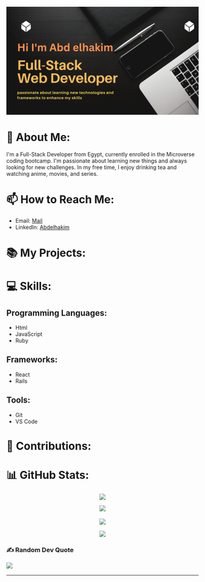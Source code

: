 <p> <img src="./profileREADME.png" alt="abdozayan"> </p>

# 💫 About Me:

I'm a Full-Stack Developer from Egypt, currently enrolled in the Microverse coding bootcamp. I'm passionate about learning new things and always looking for new challenges. In my free time, I enjoy drinking tea and watching anime, movies, and series.

<!-- # 🏢 Work Experience:

- **Software Developer, Company Name** - *Month Year to Month Year*
    - Brief description of your responsibilities and achievements in this role.
    - Technologies used: JavaScript, React, etc.

- **Junior Developer, Company Name** - *Month Year to Month Year*
    - Brief description of your responsibilities and achievements in this role.
    - Technologies used: HTML, CSS, etc. -->


# 📫 How to Reach Me:

- Email: [Mail](mailto:abdozayan12@gmail.com)
- LinkedIn: [Abdelhakim](https://www.linkedin.com/in/abdozayan/)

# 📚 My Projects:

<!-- - **Project Name**
    - Description: Brief description of the project.
    - Tech Stack: JavaScript, React, etc.
    - [Live Demo](https://www.example.com)
    - [Code Repository](https://github.com/yourusername/projectname)

- **Project Name**
    - Description: Brief description of the project.
    - Tech Stack: HTML, CSS, etc.
    - [Live Demo](https://www.example.com)
    - [Code Repository](https://github.com/yourusername/projectname) -->

    
# 💻 Skills:

## Programming Languages:
- Html
- JavaScript
- Ruby

## Frameworks:
- React
- Rails

## Tools:
- Git
- VS Code

<!-- # 💻 Tech Stack:
<p align="center">
  
![CSS3](https://img.shields.io/badge/css3-%231572B6.svg?style=flat-square&logo=css3&logoColor=white) 
![HTML5](https://img.shields.io/badge/html5-%23E34F26.svg?style=flat-square&logo=html5&logoColor=white) 
![JavaScript](https://img.shields.io/badge/javascript-%23323330.svg?style=flat-square&logo=javascript&logoColor=%23F7DF1E) 
![Figma](https://img.shields.io/badge/figma-%23F24E1E.svg?style=flat-square&logo=figma&logoColor=white) 
![React](https://img.shields.io/badge/react-%2320232a.svg?style=flat-square&logo=react&logoColor=%2361DAFB)
![Redux](https://img.shields.io/badge/redux-%23593d88.svg?style=flat-square&logo=redux&logoColor=white)  
![PostgreSQL](https://img.shields.io/badge/postgresql-%23316192.svg?style=flat-square&logo=postgresql&logoColor=white)
![Ruby](https://img.shields.io/badge/ruby-%23CC342D.svg?style=flat-square&logo=ruby&logoColor=white)
![Ruby on Rails](https://img.shields.io/badge/rails-%23CC0000.svg?style=flat-square&logo=ruby-on-rails&logoColor=white)

</p> -->

# 🤝 Contributions:

<!-- - **[Project Name](https://github.com/username/projectname)**
    - Brief description of your contributions to this project.

- **[Project Name](https://github.com/username/projectname)**
    - Brief description of your contributions to this project. -->

# 📊 GitHub Stats:
<div align="center">
<p> <a href=""> <img align="center" src="https://github-readme-stats.vercel.app/api?username=abdozayan12&theme=radical&hide_border=false&include_all_commits=false&count_private=false"/> </a>
</p>

<!-- [![Abdo's GitHub stats](https://github-readme-stats.vercel.app/api?username=abdozayan12&show_icons=true&theme=radical)](https://github.com/abdozayan/github-readme-stats) -->

<!-- <p><a href=""><img align="center" src="https://github-readme-streak-stats.herokuapp.com/?user=abdozayan12&theme=radical&hide_border=false"/> </a></p> -->

<p>
<a href="https://github.com/abdozayan12">
    <img src="https://github-readme-streak-stats.herokuapp.com/?user=abdozayan12&theme=dark&background=0D1117&stroke=0000&ring=58A6FF&fire=58A6FF&currStreakNum=58A6FF&sideNums=58A6FF&currStreakLabel=58A6FF&sideLabels=58A6FF&dates=58A6FF">
</a></p>

<p><a href=""><img align="center" src="https://github-readme-stats-sigma-five.vercel.app/api/top-langs/?username=abdozayan12&theme=react&line_height=40&hide=css""/> </a></p>

<!-- [![Top Langs](https://github-readme-stats.vercel.app/api/top-langs/?username=abdozayan12&layout=compact&theme=radical)](https://github.com/abdozayan/github-readme-stats) -->

<img align="center" src="https://visitcount.itsvg.in/api?id=abdozayan12&icon=0&color=0"/> </a>
</div> 
<!-- # 📊 GitHub Stats: -->
<!-- <div align="center"> -->
<!-- </div> -->

### ✍️ Random Dev Quote


![](https://quotes-github-readme.vercel.app/api?type=horizontal&theme=dark)


---
